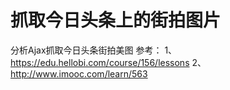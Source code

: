 # 抓取今日头条上的街拍图片
分析Ajax抓取今日头条街拍美图
参考：
1、https://edu.hellobi.com/course/156/lessons
2、http://www.imooc.com/learn/563